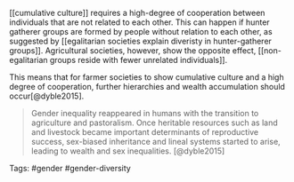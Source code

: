 [[cumulative culture]] requires a high-degree of cooperation between individuals that are not related to each other. This can happen if hunter gatherer groups are formed by people without relation to each other, as suggested by [[egalitarian societies explain diveristy in hunter-gatherer groups]]. Agricultural societies, however, show the opposite effect, [[non-egalitarian groups reside with fewer unrelated individuals]]. 

This means that for farmer societies to show cumulative culture and a high degree of cooperation, further hierarchies and wealth accumulation should occur[@dyble2015]. 

> Gender inequality reappeared in humans with the transition to agriculture and pastoralism. Once heritable resources such as land and livestock became important determinants of reproductive success, sex-biased inheritance and lineal systems started to arise, leading to wealth and sex inequalities. 
> [@dyble2015]

Tags: #gender #gender-diversity 